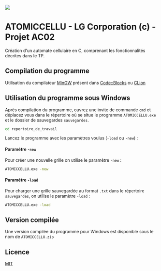 [![](https://img.shields.io/github/license/MCDoors/AC02_TP_Automate_Cellulaire.svg)](https://github.com/MCDoors/AC02_TP_Automate_Cellulaire/blob/master/LICENSE)

# ATOMICCELLU - LG Corporation (c) - Projet AC02

Création d'un automate cellulaire en C, comprenant les fonctionnalités décrites dans le TP.

## Compilation du programme

Utilisation du compilateur [MinGW](http://mingw.org/) présent dans [Code::Blocks](http://www.codeblocks.org/) ou [CLion](https://www.jetbrains.com/clion/)

## Utilisation du programme sous Windows

Après compilation du programme, ouvrez une invite de commande `cmd` et déplacez vous dans le répertoire où se situe le programme `ATOMICCELLU.exe` et le dossier de sauvegardes `sauvegardes`.

```bat
cd repertoire_de_travail
```
Lancez le programme avec les paramètres voulus (`-load` ou `-new`) :

#### Paramètre `-new`
Pour créer une nouvelle grille on utilise le paramètre `-new` :

```bat
ATOMICCELLU.exe -new
```

#### Paramètre `-load`
Pour charger une grille sauvegardée au format `.txt` dans le répertoire `sauvegardes`, on utilise le paramètre `-load` :

```bat
ATOMICCELLU.exe -load
```

## Version compilée

Une version compilée du programme pour Windows est disponible sous le nom de `ATOMICCELLU.zip`

## Licence

[MIT](https://github.com/MCDoors/AC02_TP_Automate_Cellulaire/blob/master/LICENSE)
